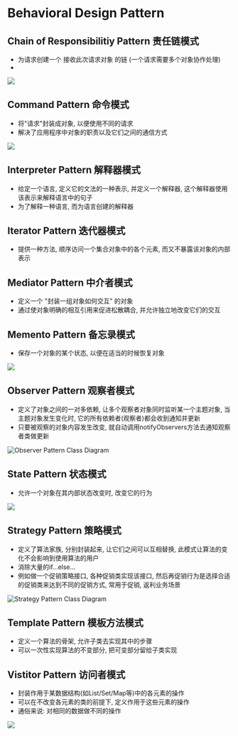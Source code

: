 # Behavioral Design Pattern

## Chain of Responsibilitiy Pattern 责任链模式

* 为请求创建一个 接收此次请求对象 的链 \(一个请求需要多个对象协作处理\)
* 
![](../.gitbook/assets/image%20%2822%29.png)

## Command Pattern 命令模式

* 将"请求"封装成对象, 以便使用不同的请求
* 解决了应用程序中对象的职责以及它们之间的通信方式

![](../.gitbook/assets/image%20%289%29.png)

## Interpreter Pattern 解释器模式

* 给定一个语言, 定义它的文法的一种表示, 并定义一个解释器, 这个解释器使用该表示来解释语言中的句子
* 为了解释一种语言, 而为语言创建的解释器

## Iterator Pattern 迭代器模式

* 提供一种方法, 顺序访问一个集合对象中的各个元素, 而又不暴露该对象的内部表示

## Mediator Pattern 中介者模式

* 定义一个 "封装一组对象如何交互" 的对象
* 通过使对象明确的相互引用来促进松散耦合, 并允许独立地改变它们的交互

## Memento Pattern 备忘录模式

* 保存一个对象的某个状态, 以便在适当的时候恢复对象

![](../.gitbook/assets/image%20%2821%29.png)

## Observer Pattern 观察者模式

* 定义了对象之间的一对多依赖, 让多个观察者对象同时监听某一个主题对象, 当主题对象发生变化时, 它的所有依赖者\(观察者\)都会收到通知并更新
* 只要被观察的对象内容发生改变, 就自动调用notifyObservers方法去通知观察者类做更新

![Observer Pattern Class Diagram ](../.gitbook/assets/image%20%283%29.png)

## State Pattern 状态模式

* 允许一个对象在其内部状态改变时, 改变它的行为

![](../.gitbook/assets/image%20%282%29.png)

## Strategy Pattern 策略模式

* 定义了算法家族, 分别封装起来, 让它们之间可以互相替换, 此模式让算法的变化不会影响到使用算法的用户
* 消除大量的if...else...
* 例如做一个促销策略接口, 各种促销类实现该接口, 然后再促销行为是选择合适的促销类来达到不同的促销方式, 常用于促销, 返利业务场景

![Strategy Pattern Class Diagram](../.gitbook/assets/image%20%284%29.png)

## Template Pattern 模板方法模式

* 定义一个算法的骨架, 允许子类去实现其中的步骤
* 可以一次性实现算法的不变部分, 把可变部分留给子类实现

## Vistitor Pattern 访问者模式

* 封装作用于某数据结构\(如List/Set/Map等\)中的各元素的操作
* 可以在不改变各元素的类的前提下, 定义作用于这些元素的操作
* 通俗来说: 对相同的数据做不同的操作

![](../.gitbook/assets/image%20%2818%29.png)

